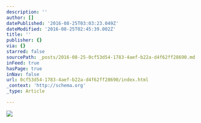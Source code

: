 ```yaml
---
description: ''
author: []
datePublished: '2016-08-25T03:03:23.049Z'
dateModified: '2016-08-25T02:45:39.002Z'
title: ''
publisher: {}
via: {}
starred: false
sourcePath: _posts/2016-08-25-0cf53d54-1783-4aef-b22a-d4f62ff28690.md
inFeed: true
hasPage: true
inNav: false
url: 0cf53d54-1783-4aef-b22a-d4f62ff28690/index.html
_context: 'http://schema.org'
_type: Article

---
```

![](https://the-grid-user-content.s3-us-west-2.amazonaws.com/bab85372-ad1d-4402-a77e-d9bf52848a93.jpg)